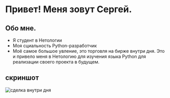 # Привет! Меня зовут Сергей.

## Обо мне.
- Я студент в Нетологии
- Моя сциальность Python-разработчик
- Моё самое большое увление, это торговля на бирже внутри дня. Это и привело меня в Нетологию для изучения языка Python для реализации своего проекта в будущем.

## скриншот
![сделка внутри дня](/images/image_1.png)
